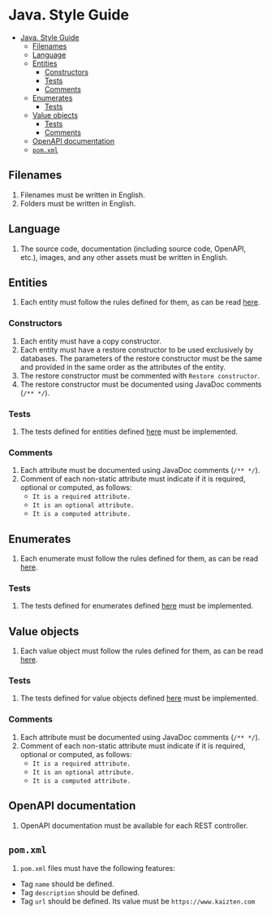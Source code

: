 # Java. Style Guide

- [Java. Style Guide](#java-style-guide)
  - [Filenames](#filenames)
  - [Language](#language)
  - [Entities](#entities)
    - [Constructors](#constructors)
    - [Tests](#tests)
    - [Comments](#comments)
  - [Enumerates](#enumerates)
    - [Tests](#tests-1)
  - [Value objects](#value-objects)
    - [Tests](#tests-2)
    - [Comments](#comments-1)
  - [OpenAPI documentation](#openapi-documentation)
  - [`pom.xml`](#pomxml)

## Filenames

1. Filenames must be written in English.
2. Folders must be written in English.

## Language

1. The source code, documentation (including source code, OpenAPI, etc.), images, and any other assets must be written in English.

## Entities

1. Each entity must follow the rules defined for them, as can be read [here](./java_entity.md).

### Constructors

1. Each entity must have a copy constructor.
2. Each entity must have a restore constructor to be used exclusively by databases. The parameters of the restore constructor must be the same and provided in the same order as the attributes of the entity.
3. The restore constructor must be commented with `Restore constructor`.
4. The restore constructor must be documented using JavaDoc comments (`/** */`).

### Tests

1. The tests defined for entities defined [here](./tests_entity.md) must be implemented.

### Comments

1. Each attribute must be documented using JavaDoc comments (`/** */`). 
2. Comment of each non-static attribute must indicate if it is required, optional or computed, as follows:
   * `It is a required attribute.`
   * `It is an optional attribute.`
   * `It is a computed attribute.`

## Enumerates

1. Each enumerate must follow the rules defined for them, as can be read [here](./java_enumerate.md).

### Tests

1. The tests defined for enumerates defined [here](./tests_enumerate.md) must be implemented.

## Value objects

1. Each value object must follow the rules defined for them, as can be read [here](./java_value-object.md).

### Tests

1. The tests defined for value objects defined [here](./tests_value-object.md) must be implemented.

### Comments

1. Each attribute must be documented using JavaDoc comments (`/** */`). 
2. Comment of each non-static attribute must indicate if it is required, optional or computed, as follows:
   * `It is a required attribute.`
   * `It is an optional attribute.`
   * `It is a computed attribute.`

## OpenAPI documentation

1. OpenAPI documentation must be available for each REST controller.

## `pom.xml`

1. `pom.xml` files must have the following features:
  * Tag `name` should be defined.
  * Tag `description` should be defined.
  * Tag `url` should be defined. Its value must be `https://www.kaizten.com`